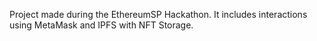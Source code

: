 Project made during the EthereumSP Hackathon. It includes interactions using MetaMask and IPFS with NFT Storage. 
